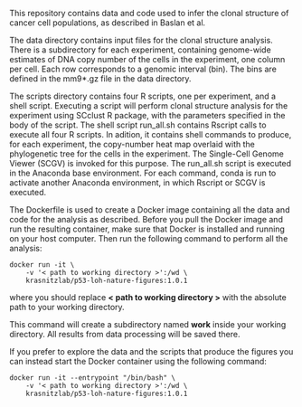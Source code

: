 
This repository contains data and code used to infer the clonal structure of
cancer cell populations, as described in Baslan et al.

The data directory contains input files for the clonal structure analysis.
There is a subdirectory for each experiment, containing genome-wide estimates of DNA
copy number of the cells in the experiment, one column per cell. Each row corresponds to
a genomic interval (bin). The bins are defined in the mm9*.gz file in the data directory.

The scripts directory contains four R scripts, one per experiment, and a shell script. Executing a script will perform 
clonal structure analysis for the experiment using SCclust R package, with the parameters specified 
in the body of the script. The shell script run_all.sh contains Rscript calls to execute all four R scripts. In adition,
it contains shell commands to produce, for each experiment, the copy-number heat map overlaid with the phylogenetic
tree for the cells in the experiment. The Single-Cell Genome Viewer (SCGV) is invoked for this purpose. The run_all.sh 
script is executed in the Anaconda base environment. For each command, conda is run to activate another Anaconda environment,
in which Rscript or SCGV is executed.

The Dockerfile is used to create a Docker image containing all the data and code for the analysis as described. Before you pull the Docker
image and run the resulting container, make sure that Docker is installed and running on your host computer. Then run the following command 
to perform all the analysis:

```
docker run -it \
    -v '< path to working directory >':/wd \
    krasnitzlab/p53-loh-nature-figures:1.0.1
```

where you should replace **< path to working directory >** with the
absolute path to your working directory.

This command will create a subdirectory named **work** inside your working
directory. All results from data processing will be saved there.

If you prefer to explore the data and the scripts that produce the figures
you can instead start the Docker container using the following command:

```
docker run -it --entrypoint "/bin/bash" \
    -v '< path to working directory >':/wd \
    krasnitzlab/p53-loh-nature-figures:1.0.1
```
